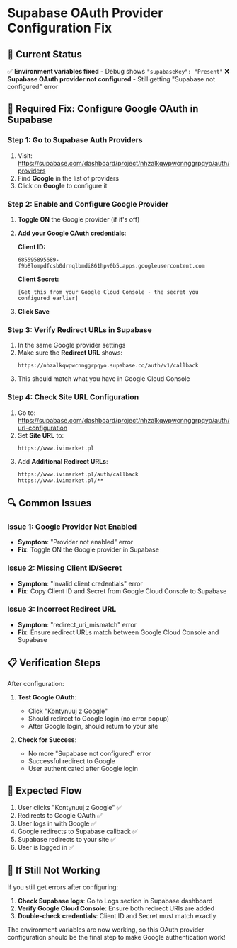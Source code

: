 # Supabase OAuth Provider Configuration Fix

## 🎯 Current Status

✅ **Environment variables fixed** - Debug shows `"supabaseKey": "Present"`
❌ **Supabase OAuth provider not configured** - Still getting "Supabase not configured" error

## 🔧 Required Fix: Configure Google OAuth in Supabase

### Step 1: Go to Supabase Auth Providers
1. Visit: https://supabase.com/dashboard/project/nhzalkqwpwcnnggrpqyo/auth/providers
2. Find **Google** in the list of providers
3. Click on **Google** to configure it

### Step 2: Enable and Configure Google Provider
1. **Toggle ON** the Google provider (if it's off)
2. **Add your Google OAuth credentials**:

   **Client ID:**
   ```
   685595895689-f9b8lompdfcsb0drnqlbmdi861hpv0b5.apps.googleusercontent.com
   ```

   **Client Secret:**
   ```
   [Get this from your Google Cloud Console - the secret you configured earlier]
   ```

3. **Click Save**

### Step 3: Verify Redirect URLs in Supabase
1. In the same Google provider settings
2. Make sure the **Redirect URL** shows:
   ```
   https://nhzalkqwpwcnnggrpqyo.supabase.co/auth/v1/callback
   ```
3. This should match what you have in Google Cloud Console

### Step 4: Check Site URL Configuration
1. Go to: https://supabase.com/dashboard/project/nhzalkqwpwcnnggrpqyo/auth/url-configuration
2. Set **Site URL** to:
   ```
   https://www.ivimarket.pl
   ```
3. Add **Additional Redirect URLs**:
   ```
   https://www.ivimarket.pl/auth/callback
   https://www.ivimarket.pl/**
   ```

## 🔍 Common Issues

### Issue 1: Google Provider Not Enabled
- **Symptom**: "Provider not enabled" error
- **Fix**: Toggle ON the Google provider in Supabase

### Issue 2: Missing Client ID/Secret
- **Symptom**: "Invalid client credentials" error
- **Fix**: Copy Client ID and Secret from Google Cloud Console to Supabase

### Issue 3: Incorrect Redirect URL
- **Symptom**: "redirect_uri_mismatch" error
- **Fix**: Ensure redirect URLs match between Google Cloud Console and Supabase

## 📋 Verification Steps

After configuration:
1. **Test Google OAuth**:
   - Click "Kontynuuj z Google"
   - Should redirect to Google login (no error popup)
   - After Google login, should return to your site

2. **Check for Success**:
   - No more "Supabase not configured" error
   - Successful redirect to Google
   - User authenticated after Google login

## 🎯 Expected Flow

1. User clicks "Kontynuuj z Google" ✅
2. Redirects to Google OAuth ✅
3. User logs in with Google ✅
4. Google redirects to Supabase callback ✅
5. Supabase redirects to your site ✅
6. User is logged in ✅

## 🚨 If Still Not Working

If you still get errors after configuring:
1. **Check Supabase logs**: Go to Logs section in Supabase dashboard
2. **Verify Google Cloud Console**: Ensure both redirect URIs are added
3. **Double-check credentials**: Client ID and Secret must match exactly

The environment variables are now working, so this OAuth provider configuration should be the final step to make Google authentication work!